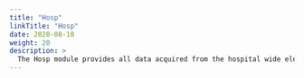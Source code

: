 ```yaml
---
title: "Hosp"
linkTitle: "Hosp"
date: 2020-08-10
weight: 20
description: >
  The Hosp module provides all data acquired from the hospital wide electronic health record. Information covered includes laboratory measurements, microbiology, medication administration, and billed diagnoses.
---
```



